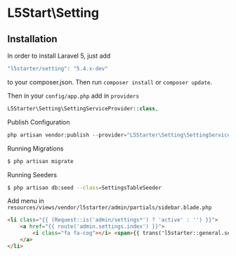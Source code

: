 
# L5Start\Setting

## Installation

In order to install Laravel 5, just add

``` php
"l5starter/setting": "5.4.x-dev"
```
to your composer.json. Then run `composer install` or `composer update`.

Then in your `config/app.php` add in `providers`

``` php
L5Starter\Setting\SettingServiceProvider::class,
```

Publish Configuration

``` php
php artisan vendor:publish --provider="L5Starter\Setting\SettingServiceProvider"
```

Running Migrations

``` bash
$ php artisan migrate
```

Running Seeders

``` bash
$ php artisan db:seed --class=SettingsTableSeeder
```

Add menu in `resources/views/vendor/l5starter/admin/partials/sidebar.blade.php`

``` html
<li class="{{ (Request::is('admin/settings*') ? 'active' : '') }}">
    <a href="{{ route('admin.settings.index') }}">
        <i class="fa fa-cog"></i> <span>{{ trans('l5starter::general.settings') }}</span>
    </a>
</li>
```
